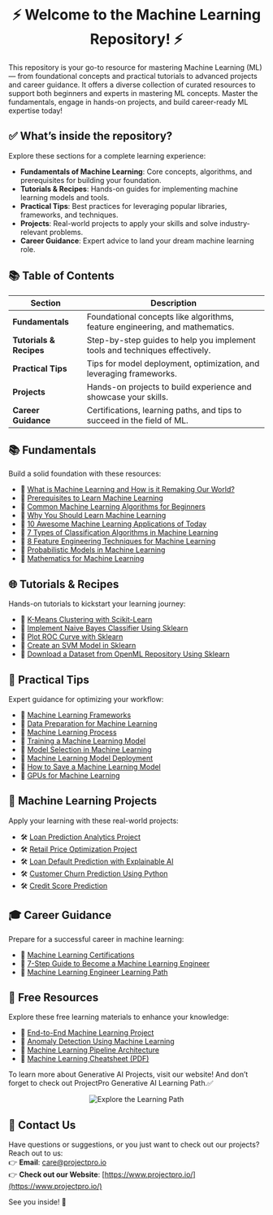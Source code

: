 # <div align="center">⚡ Welcome to the Machine Learning Repository! ⚡</div>

This repository is your go-to resource for mastering Machine Learning (ML) — from foundational concepts and practical tutorials to advanced projects and career guidance. It offers a diverse collection of curated resources to support both beginners and experts in mastering ML concepts. Master the fundamentals, engage in hands-on projects, and build career-ready ML expertise today!


## ✅ What’s inside the repository?

Explore these sections for a complete learning experience:
- **Fundamentals of Machine Learning**: Core concepts, algorithms, and prerequisites for building your foundation.
- **Tutorials & Recipes**: Hands-on guides for implementing machine learning models and tools.
- **Practical Tips**: Best practices for leveraging popular libraries, frameworks, and techniques.
- **Projects**: Real-world projects to apply your skills and solve industry-relevant problems.
- **Career Guidance**: Expert advice to land your dream machine learning role.



## 📚 Table of Contents

| Section              | Description                                                                 |
|-----------------------|-----------------------------------------------------------------------------|
| **Fundamentals**      | Foundational concepts like algorithms, feature engineering, and mathematics.|
| **Tutorials & Recipes** | Step-by-step guides to help you implement tools and techniques effectively.|
| **Practical Tips**    | Tips for model deployment, optimization, and leveraging frameworks.         |
| **Projects**          | Hands-on projects to build experience and showcase your skills.             |
| **Career Guidance**   | Certifications, learning paths, and tips to succeed in the field of ML.     |


## 📚 Fundamentals

Build a solid foundation with these resources:
- 📝 [What is Machine Learning and How is it Remaking Our World?](<https://www.projectpro.io/article/what-is-machine-learning-and-how-it-is-remaking-our-world/191>)
- 📝 [Prerequisites to Learn Machine Learning](<https://www.projectpro.io/article/prerequisites-to-learn-machine-learning/511>)
- 📝 [Common Machine Learning Algorithms for Beginners](<https://www.projectpro.io/article/common-machine-learning-algorithms-for-beginners/202>)
- 📝 [Why You Should Learn Machine Learning](<https://www.projectpro.io/article/why-you-should-learn-machine-learning/362>)
- 📝 [10 Awesome Machine Learning Applications of Today](<https://www.projectpro.io/article/machine-learning-applications/512>)
- 📝 [7 Types of Classification Algorithms in Machine Learning](<https://www.projectpro.io/article/classification-algorithms-in-machine-learning/439>)
- 📝 [8 Feature Engineering Techniques for Machine Learning](<https://www.projectpro.io/article/feature-engineering-techniques/483>)
- 📝 [Probabilistic Models in Machine Learning](<https://www.projectpro.io/article/probabilistic-models/527>)
- 📝 [Mathematics for Machine Learning](<https://www.projectpro.io/article/mathematics-for-machine-learning/499>)



## 🌐 Tutorials & Recipes

Hands-on tutorials to kickstart your learning journey:
- 📝 [K-Means Clustering with Scikit-Learn](<https://www.projectpro.io/recipes/k-means-clustering-with-scikit-learn>)
- 📝 [Implement Naive Bayes Classifier Using Sklearn](<https://www.projectpro.io/recipes/naive-bayes-classifier-sklearn>)
- 📝 [Plot ROC Curve with Sklearn](<https://www.projectpro.io/recipes/plot-roc-curve-sklearn>)
- 📝 [Create an SVM Model in Sklearn](<https://www.projectpro.io/recipes/svm-model-sklearn>)
- 📝 [Download a Dataset from OpenML Repository Using Sklearn](<https://www.projectpro.io/recipes/download-dataset-openml>)


## 🧠 Practical Tips

Expert guidance for optimizing your workflow:
- 📝 [Machine Learning Frameworks](<https://www.projectpro.io/article/ml-frameworks/478>)
- 📝 [Data Preparation for Machine Learning](<https://www.projectpro.io/article/data-preparation-ml/467>)
- 📝 [Machine Learning Process](<https://www.projectpro.io/article/ml-process/489>)
- 📝 [Training a Machine Learning Model](<https://www.projectpro.io/article/train-ml-model/475>)
- 📝 [Model Selection in Machine Learning](<https://www.projectpro.io/article/model-selection-ml/483>)
- 📝 [Machine Learning Model Deployment](<https://www.projectpro.io/article/deploy-ml-model/529>)
- 📝 [How to Save a Machine Learning Model](<https://www.projectpro.io/article/save-ml-model/543>)
- 📝 [GPUs for Machine Learning](<https://www.projectpro.io/article/gpus-ml/499>)


## 🚀 Machine Learning Projects

Apply your learning with these real-world projects:
- 🛠️ [Loan Prediction Analytics Project](<https://www.projectpro.io/project/loan-prediction>)
- 🛠️ [Retail Price Optimization Project](<https://www.projectpro.io/project/retail-price-optimization>)
- 🛠️ [Loan Default Prediction with Explainable AI](<https://www.projectpro.io/project/loan-default-prediction>)
- 🛠️ [Customer Churn Prediction Using Python](<https://www.projectpro.io/project/customer-churn>)
- 🛠️ [Credit Score Prediction](<https://www.projectpro.io/project/credit-score-prediction>)


## 🎓 Career Guidance 

Prepare for a successful career in machine learning:
- 📝 [Machine Learning Certifications](<https://www.projectpro.io/article/ml-certifications/497>)
- 📝 [7-Step Guide to Become a Machine Learning Engineer](<https://www.projectpro.io/article/become-ml-engineer/523>)
- 📝 [Machine Learning Engineer Learning Path](<https://www.projectpro.io/article/ml-engineer-learning-path/479>)


## 🎁 Free Resources

Explore these free learning materials to enhance your knowledge:
- 📄 [End-to-End Machine Learning Project](<https://www.projectpro.io/free-resources/end-to-end-ml-project>)
- 📄 [Anomaly Detection Using Machine Learning](<https://www.projectpro.io/free-resources/anomaly-detection-ml>)
- 📄 [Machine Learning Pipeline Architecture](<https://www.projectpro.io/free-resources/ml-pipeline-architecture>)
- 📄 [Machine Learning Cheatsheet (PDF)](<https://www.projectpro.io/free-resources/ml-cheatsheet-pdf>)

To learn more about Generative AI Projects, visit our website! And don’t forget to check out ProjectPro Generative AI Learning Path.✅


<p align="center">
  <a href="https://www.projectpro.io/learning-paths/machine-learning-roadmap" target="_blank" style="text-decoration: none;">
    <img src="https://img.shields.io/badge/Explore%20the%20Learning%20Path-28a745?style=for-the-badge&logo=none&logoColor=white" alt="Explore the Learning Path">
  </a>
  
</p>

## 💬 Contact Us  
Have questions or suggestions, or you just want to check out our projects? Reach out to us:  
👉 **Email**: care@projectpro.io  
👉 **Check out our Website**: [https://www.projectpro.io/](https://www.projectpro.io/)  

See you inside! 👋
